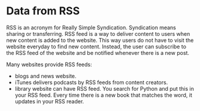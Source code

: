 # Data from RSS

RSS is an acronym for Really Simple Syndication. Syndication means sharing or transferring. RSS feed is a way to deliver content to users when new content is added to the website. This way users do not have to visit the website everyday to find new content. Instead, the user can subscribe to the RSS feed of the website and be notified whenever there is a new post.

Many websites provide RSS feeds:

- blogs and news website. 
- iTunes delivers podcasts by RSS feeds from content creators.
- library website can have RSS feed. You search for Python and put this in your RSS feed. Every time there is a new book that matches the word, it updates in your RSS reader.
